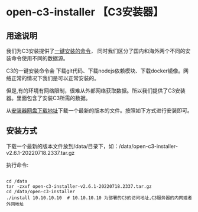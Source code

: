 # open-c3-installer 【C3安装器】

## 用途说明

我们为C3安装提供了[一键安装的命令](https://open-c3.github.io/%E5%8D%95%E6%9C%BA%E7%89%88%E5%AE%89%E8%A3%85/)， 同时我们区分了国内和海外两个不同的安装命令使用不同的数据源。


C3的一键安装命令会 下载git代码、下载nodejs依赖模块、下载docker镜像。网络正常的情况下我们是可以正常安装的。


但是,有的环境有网络限制，很难从外部网络获取数据。所以我们提供了C3安装器。里面包含了安装C3所需的数据。


从[安装器网盘下载地址](https://pan.baidu.com/s/1888GjGrElqZm5qWPQ82hdw?pwd=6g75)下载一个最新的版本的文件。按照如下方式进行安装即可。

## 安装方式

下载一个最新的版本文件放到/data/目录下，如：/data/open-c3-installer-v2.6.1-20220718.2337.tar.gz

执行命令:
```

cd /data
tar -zxvf open-c3-installer-v2.6.1-20220718.2337.tar.gz
cd /data/open-c3-installer
./install 10.10.10.10  # 10.10.10.10 为部署的C3的访问地址,C3服务器的内网或者外网地址

```
